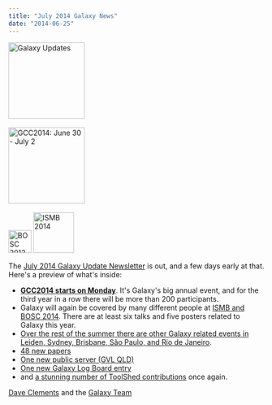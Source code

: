 ```yaml
---
title: "July 2014 Galaxy News"
date: "2014-06-25"
---
```

<div class='right'>
<a href='/galaxy-updates/2014-07/'><img src="/images/logos/GalaxyUpdate200.png" alt="Galaxy Updates" width=150 /></a><br /><br /> <a href='/galaxy-updates/2014-07/#gcc2014-june-30---july-2-baltimore'><img src="/images/logos/GCC2014LogoWide200.png" alt="GCC2014: June 30 - July 2" width="150" /></a><br /><br />
<a href='/galaxy-updates/2014-07/#galaxy--isbmb-and-bosc-2014'><img src="/images/logos/BOSC_logo.png" alt="BOSC 2013" height="45" /></a>
<a href='/galaxy-updates/2014-07/#galaxy--isbmb-and-bosc-2014'><img src="/images/logos/ISMB2014LogoRound.png" alt="ISMB 2014" height="80" /></a>
</div>

The [July 2014 Galaxy Update Newsletter](/galaxy-updates/2014-07/) is out, and a few days early at that.  Here's a preview of what's inside:
 
* **[GCC2014 starts on Monday](/galaxy-updates/2014-07/#gcc2014-june-30---july-2-baltimore)**.  It's Galaxy's big annual event, and for the third year in a row there will be more than 200 participants.
* Galaxy will again be covered by many different people at [ISMB and BOSC 2014](/galaxy-updates/2014-07/#galaxy--isbmb-and-bosc-2014).  There are at least six talks and five posters related to Galaxy this year.
* [Over the rest of the summer there are other Galaxy related events in Leiden, Sydney, Brisbane, São Paulo, and Rio de Janeiro](/galaxy-updates/2014-07/#other-events).
* [48 new papers](/galaxy-updates/2014-07/#new-papers)
* [One new public server (GVL QLD)](/galaxy-updates/2014-07/#new-public-servers)
* [One new Galaxy Log Board entry](/galaxy-updates/2014-07/#galaxy-community-hubs)
* and [a stunning number of ToolShed contributions](/galaxy-updates/2014-07/#toolshed-contributions) once again.

[Dave Clements](/people/dave-clements/) and the [Galaxy Team](/galaxy-team/)
